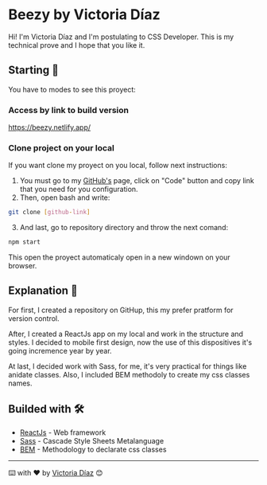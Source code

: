 # Beezy by Victoria Díaz

Hi! I'm Victoria Díaz and I'm postulating to CSS Developer. This is my technical prove and I hope that you like it.

## Starting 🚀

You have to modes to see this proyect:

### Access by link to build version

https://beezy.netlify.app/

### Clone project on your local

If you want clone my proyect on you local, follow next instructions:

1. You must go to my [GitHub's](https://github.com/VictoriaDiro/beezy) page, click on "Code" button and copy link that you need for you configuration.
2. Then, open bash and write:

```bash
git clone [github-link]
```

3. And last, go to repository directory and throw the next comand:

```bash
npm start
```

This open the proyect automaticaly open in a new windown on your browser.

## Explanation 📜

For first, I created a repository on GitHup, this my prefer pratform for version control.

After, I created a ReactJs app on my local and work in the structure and styles. I decided to mobile first design, now the use of this dispositives it's going incremence year by year.

At last, I decided work with Sass, for me, it's very practical for things like anidate classes. Also, I included BEM methodoly to create my css classes names.

## Builded with 🛠️

* [ReactJs](https://es.reactjs.org/) - Web framework
* [Sass](https://sass-lang.com/) - Cascade Style Sheets Metalanguage
* [BEM](http://getbem.com/) - Methodology to declarate css classes

---
⌨️ with ❤️ by [Victoria Díaz](https://github.com/VictoriaDiro) 😊
